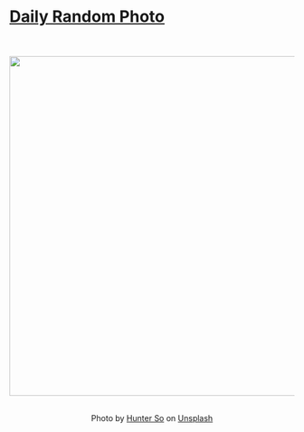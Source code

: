 # [Daily Random Photo](https://www.dailyrandomphoto.com/)

<div align="center">
  <br>
  <br>
  <a href="https://www.dailyrandomphoto.com/p/2023/2023-02-05/"><img src="https://images.unsplash.com/photo-1674797137244-43759d2870bd?crop=entropy&cs=tinysrgb&fit=max&fm=jpg&ixid=Mnw3NzUwOHwwfDF8cmFuZG9tfHx8fHx8fHx8MTY3NTU1NzQyMg&ixlib=rb-4.0.3&q=80&w=1080" width="600px"></a>
  <br>
  <br>
  <p class="has-text-grey">Photo by <a href="https://unsplash.com/@hunterso?utm_source=Daily%20Random%20Photo&amp;utm_medium=referral" target="_blank" rel="noopener noreferrer">Hunter So</a> on <a href="https://unsplash.com/photos/xJDqTvhYn0o?utm_source=Daily%20Random%20Photo&amp;utm_medium=referral" target="_blank" rel="noopener noreferrer">Unsplash</a></p>
</div>

